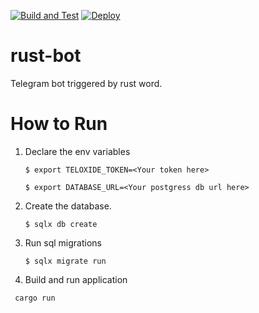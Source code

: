 [![Build and Test](https://github.com/rust-lang-by/rust-bot/actions/workflows/build.yml/badge.svg)](https://github.com/rust-lang-by/rust-bot/actions/workflows/build.yml) [![Deploy](https://github.com/rust-lang-by/rust-bot/actions/workflows/deploy.yml/badge.svg)](https://github.com/rust-lang-by/rust-bot/actions/workflows/deploy.yml)

# rust-bot
Telegram bot triggered by rust word.


# How to Run

1. Declare the env variables

    ```$ export TELOXIDE_TOKEN=<Your token here> ```

    ```$ export DATABASE_URL=<Your postgress db url here>```


2. Create the database.

    ```$ sqlx db create```


3. Run sql migrations

    ```$ sqlx migrate run```

   
4. Build and run application

```shell
 cargo run
```
